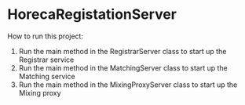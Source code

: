 # HorecaRegistationServer
How to run this project:
1)  Run the main method in the RegistrarServer class to start up the Registrar service
2)  Run the main method in the MatchingServer class to start up the Matching service
3)  Run the main method in the MixingProxyServer class to start up the Mixing proxy
